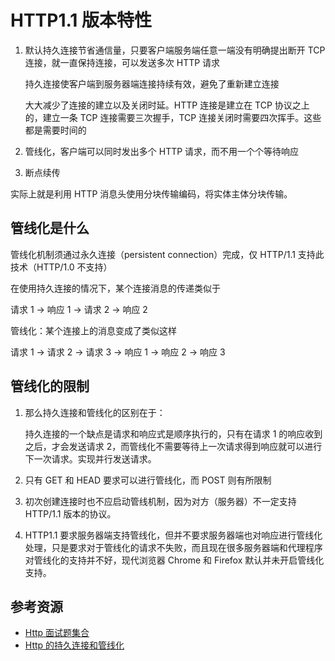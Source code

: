 # HTTP1.1 版本特性

1. 默认持久连接节省通信量，只要客户端服务端任意一端没有明确提出断开 TCP 连接，就一直保持连接，可以发送多次 HTTP 请求

   持久连接使客户端到服务器端连接持续有效，避免了重新建立连接

   大大减少了连接的建立以及关闭时延。HTTP 连接是建立在 TCP 协议之上的，建立一条 TCP 连接需要三次握手，TCP 连接关闭时需要四次挥手。这些都是需要时间的

2. 管线化，客户端可以同时发出多个 HTTP 请求，而不用一个个等待响应

3. 断点续传

实际上就是利用 HTTP 消息头使用分块传输编码，将实体主体分块传输。

## 管线化是什么

管线化机制须通过永久连接（persistent connection）完成，仅 HTTP/1.1 支持此技术（HTTP/1.0 不支持）

在使用持久连接的情况下，某个连接消息的传递类似于

请求 1 -> 响应 1 -> 请求 2 -> 响应 2

管线化：某个连接上的消息变成了类似这样

请求 1 -> 请求 2 -> 请求 3 -> 响应 1 -> 响应 2 -> 响应 3

## 管线化的限制

1. 那么持久连接和管线化的区别在于：

   持久连接的一个缺点是请求和响应式是顺序执行的，只有在请求 1 的响应收到之后，才会发送请求 2，而管线化不需要等待上一次请求得到响应就可以进行下一次请求。实现并行发送请求。

2. 只有 GET 和 HEAD 要求可以进行管线化，而 POST 则有所限制

3. 初次创建连接时也不应启动管线机制，因为对方（服务器）不一定支持 HTTP/1.1 版本的协议。

4. HTTP1.1 要求服务器端支持管线化，但并不要求服务器端也对响应进行管线化处理，只是要求对于管线化的请求不失败，而且现在很多服务器端和代理程序对管线化的支持并不好，现代浏览器 Chrome 和 Firefox 默认并未开启管线化支持。

## 参考资源

- [Http 面试题集合](https://www.jianshu.com/p/7b91778158da)
- [Http 的持久连接和管线化](https://www.cnblogs.com/hyzm/p/9530392.html)
